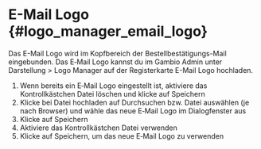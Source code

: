 # E-Mail Logo {#logo_manager_email_logo}

Das E-Mail Logo wird im Kopfbereich der Bestellbestätigungs-Mail eingebunden. Das E‑Mail Logo kannst du im Gambio Admin unter Darstellung \> Logo Manager auf der Registerkarte E-Mail Logo hochladen.

1.  Wenn bereits ein E‑Mail Logo eingestellt ist, aktiviere das Kontrollkästchen Datei löschen und klicke auf Speichern
2.  Klicke bei Datei hochladen auf Durchsuchen bzw. Datei auswählen \(je nach Browser\) und wähle das neue E‑Mail Logo im Dialogfenster aus
3.  Klicke auf Speichern
4.  Aktiviere das Kontrollkästchen Datei verwenden
5.  Klicke auf Speichern, um das neue E‑Mail Logo zu verwenden



